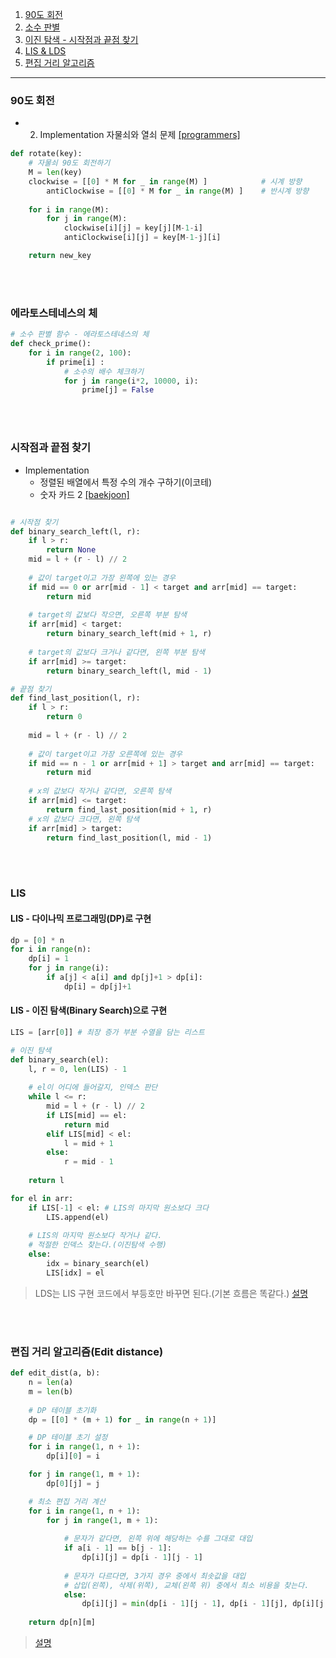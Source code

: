 1. [90도 회전](#90도-회전)
1. [소수 판별](#에라토스테네스의-체)
1. [이진 탐색 - 시작점과 끝점 찾기](#시작점과-끝점-찾기)
1. [LIS & LDS](#LIS-&-LDS)
2. [편집 거리 알고리즘](#편집-거리-알고리즘(Edit-distance))
---



### 90도 회전

- 2. Implementation 자물쇠와 열쇠 문제 [[programmers]](https://school.programmers.co.kr/learn/courses/30/lessons/60059)

     

```python
def rotate(key):
    # 자물쇠 90도 회전하기
    M = len(key)
    clockwise = [[0] * M for _ in range(M) ]			# 시계 방향
		antiClockwise = [[0] * M for _ in range(M) ]	# 반시계 방향	
    
    for i in range(M):
        for j in range(M):
            clockwise[i][j] = key[j][M-1-i]		
            antiClockwise[i][j] = key[M-1-j][i]		

    return new_key
```

<br><br>

### 에라토스테네스의 체

```python
# 소수 판별 함수 - 에라토스테네스의 체
def check_prime():
    for i in range(2, 100):
        if prime[i] :
            # 소수의 배수 체크하기
            for j in range(i*2, 10000, i):
                prime[j] = False
```

<br><br>

### 시작점과 끝점 찾기

- Implementation
	- 정렬된 배열에서 특정 수의 개수 구하기(이코테)
	- 숫자 카드 2 [[baekjoon]](https://www.acmicpc.net/problem/10816)
```python

# 시작점 찾기
def binary_search_left(l, r):
    if l > r:
        return None
    mid = l + (r - l) // 2
    
    # 값이 target이고 가장 왼쪽에 있는 경우
    if mid == 0 or arr[mid - 1] < target and arr[mid] == target:
        return mid
	
    # target의 값보다 작으면, 오른쪽 부분 탐색
    if arr[mid] < target:
        return binary_search_left(mid + 1, r)
	
    # target의 값보다 크거나 같다면, 왼쪽 부분 탐색
    if arr[mid] >= target:
        return binary_search_left(l, mid - 1)
```
```python
# 끝점 찾기
def find_last_position(l, r):
    if l > r:
        return 0
        
    mid = l + (r - l) // 2
    
    # 값이 target이고 가장 오른쪽에 있는 경우
    if mid == n - 1 or arr[mid + 1] > target and arr[mid] == target:
        return mid
    
    # x의 값보다 작거나 같다면, 오른쪽 탐색
    if arr[mid] <= target:
        return find_last_position(mid + 1, r)
    # x의 값보다 크다면, 왼쪽 탐색
    if arr[mid] > target:
        return find_last_position(l, mid - 1)
```
<br><br>

### LIS
#### LIS - 다이나믹 프로그래밍(DP)로 구현
```python
dp = [0] * n
for i in range(n):
    dp[i] = 1
    for j in range(i):
        if a[j] < a[i] and dp[j]+1 > dp[i]:
            dp[i] = dp[j]+1
```

#### LIS - 이진 탐색(Binary Search)으로 구현
```python
LIS = [arr[0]] # 최장 증가 부분 수열을 담는 리스트

# 이진 탐색
def binary_search(el):
	l, r = 0, len(LIS) - 1
    
    # el이 어디에 들어갈지, 인덱스 판단
    while l <= r:
        mid = l + (r - l) // 2
        if LIS[mid] == el:
            return mid
        elif LIS[mid] < el:
            l = mid + 1
        else:
            r = mid - 1
            
    return l

for el in arr:
    if LIS[-1] < el: # LIS의 마지막 원소보다 크다
        LIS.append(el)
        
    # LIS의 마지막 원소보다 작거나 같다.
    # 적절한 인덱스 찾는다.(이진탐색 수행)
    else:
        idx = binary_search(el)
        LIS[idx] = el
```
> LDS는 LIS 구현 코드에서 부등호만 바꾸면 된다.(기본 흐름은 똑같다.) [설명](https://velog.io/@49crehbgr/%EC%9E%90%EB%A3%8C%EA%B5%AC%EC%A1%B0%EC%95%8C%EA%B3%A0%EB%A6%AC%EC%A6%98-LIS-LDS)

<br><br>
### 편집 거리 알고리즘(Edit distance)
```python
def edit_dist(a, b):
    n = len(a)
    m = len(b)
    
    # DP 테이블 초기화
    dp = [[0] * (m + 1) for _ in range(n + 1)]

    # DP 테이블 초기 설정
    for i in range(1, n + 1):
        dp[i][0] = i

    for j in range(1, m + 1):
        dp[0][j] = j

    # 최소 편집 거리 계산
    for i in range(1, n + 1):
        for j in range(1, m + 1):
            
            # 문자가 같다면, 왼쪽 위에 해당하는 수를 그대로 대입
            if a[i - 1] == b[j - 1]:
                dp[i][j] = dp[i - 1][j - 1]
                
            # 문자가 다르다면, 3가지 경우 중에서 최솟값을 대입
            # 삽입(왼쪽), 삭제(위쪽), 교체(왼쪽 위) 중에서 최소 비용을 찾는다.
            else:
                dp[i][j] = min(dp[i - 1][j - 1], dp[i - 1][j], dp[i][j - 1]) + 1
                
    return dp[n][m]
```
> [설명](https://velog.io/@49crehbgr/%EC%95%8C%EA%B3%A0%EB%A6%AC%EC%A6%98Algorithm-%ED%8E%B8%EC%A7%91%EA%B1%B0%EB%A6%AC-%EC%95%8C%EA%B3%A0%EB%A6%AC%EC%A6%98)

